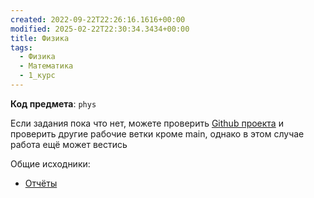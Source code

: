 ```yaml
---
created: 2022-09-22T22:26:16.1616+00:00
modified: 2025-02-22T22:30:34.3434+00:00
title: Физика
tags:
  - Физика
  - Математика
  - 1_курс
---
```

**Код предмета**: `phys`

Если задания пока что нет, можете проверить [Github проекта](https://github.com/IAmProgrammist/lab_materials) и проверить другие рабочие ветки кроме main, однако в этом случае работа ещё может вестись 

Общие исходники:
- [Отчёты](https://github.com/IAmProgrammist/lab_materials/tree/main/%D0%A4%D0%B8%D0%B7%D0%B8%D0%BA%D0%B0)